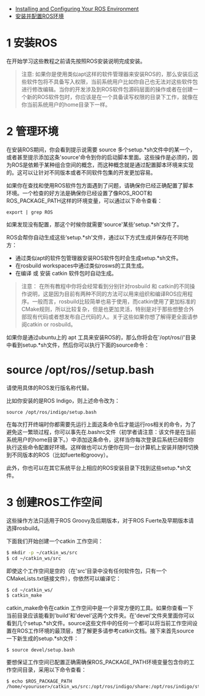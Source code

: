 * [Installing and Configuring Your ROS Environment](http://wiki.ros.org/ROS/Tutorials/InstallingandConfiguringROSEnvironment)
* [安装并配置ROS环境](http://wiki.ros.org/cn/ROS/Tutorials/InstallingandConfiguringROSEnvironment)





# 1 安装ROS
在开始学习这些教程之前请先按照ROS安装说明完成安装。

> 注意: 如果你是使用类似apt这样的软件管理器来安装ROS的，那么安装后这些软件包将不具备写入权限，当前系统用户比如你自己也无法对这些软件包进行修改编辑。当你的开发涉及到ROS软件包源码层面的操作或者在创建一个新的ROS软件包时，你应该是在一个具备读写权限的目录下工作，就像在你当前系统用户的home目录下一样。

# 2 管理环境
在安装ROS期间，你会看到提示说需要 source 多个setup.*sh文件中的某一个，或者甚至提示添加这条'source'命令到你的启动脚本里面。这些操作是必须的，因为ROS是依赖于某种组合空间的概念，而这种概念就是通过配置脚本环境来实现的。这可以让针对不同版本或者不同软件包集的开发更加容易。

如果你在查找和使用ROS软件包方面遇到了问题，请确保你已经正确配置了脚本环境。一个检查的好方法是确保你已经设置了像ROS_ROOT和ROS_PACKAGE_PATH这样的环境变量，可以通过以下命令查看：

```
export | grep ROS
```
如果发现没有配置，那这个时候你就需要'source'某些'setup.*sh’文件了。

ROS会帮你自动生成这些‘setup.*sh’文件，通过以下方式生成并保存在不同地方：
* 通过类似apt的软件包管理器安装ROS软件包时会生成setup.*sh文件。
* 在rosbuild workspaces中通过类似rosws的工具生成。
* 在编译 或 安装 catkin 软件包时自动生成。


> 注意： 在所有教程中你将会经常看到分别针对rosbuild 和 catkin的不同操作说明，这是因为目前有两种不同的方法可以用来组织和编译ROS应用程序。一般而言，rosbuild比较简单也易于使用，而catkin使用了更加标准的CMake规则，所以比较复杂，但是也更加灵活，特别是对于那些想整合外部现有代码或者想发布自己代码的人。关于这些如果你想了解得更全面请参阅catkin or rosbuild。

如果你是通过ubuntu上的 apt 工具来安装ROS的，那么你将会在'/opt/ros/<distro>/'目录中看到setup.*sh文件，然后你可以执行下面的source命令：


# source /opt/ros/<distro>/setup.bash
请使用具体的ROS发行版名称代替<distro>。

比如你安装的是ROS Indigo，则上述命令改为：

```source /opt/ros/indigo/setup.bash```

在每次打开终端时你都需要先运行上面这条命令后才能运行ros相关的命令，为了避免这一繁琐过程，你可以事先在.bashrc文件（初学者请注意：该文件是在当前系统用户的home目录下。）中添加这条命令，这样当你每次登录后系统已经帮你执行这些命令配置好环境。这样做也可以方便你在同一台计算机上安装并随时切换到不同版本的ROS（比如fuerte和groovy）。

此外，你也可以在其它系统平台上相应的ROS安装目录下找到这些setup.*sh文件。

# 3 创建ROS工作空间


这些操作方法只适用于ROS Groovy及后期版本，对于ROS Fuerte及早期版本请选择rosbuild。

下面我们开始创建一个catkin 工作空间：
```bash
$ mkdir -p ~/catkin_ws/src
$ cd ~/catkin_ws/src
```
即使这个工作空间是空的（在'src'目录中没有任何软件包，只有一个CMakeLists.txt链接文件），你依然可以编译它：

```bash
$ cd ~/catkin_ws/
$ catkin_make
```
catkin_make命令在catkin 工作空间中是一个非常方便的工具。如果你查看一下当前目录应该能看到'build'和'devel'这两个文件夹。在'devel'文件夹里面你可以看到几个setup.*sh文件。source这些文件中的任何一个都可以将当前工作空间设置在ROS工作环境的最顶层，想了解更多请参考catkin文档。接下来首先source一下新生成的setup.*sh文件：

```
$ source devel/setup.bash
```
要想保证工作空间已配置正确需确保ROS_PACKAGE_PATH环境变量包含你的工作空间目录，采用以下命令查看：

```
$ echo $ROS_PACKAGE_PATH
/home/<youruser>/catkin_ws/src:/opt/ros/indigo/share:/opt/ros/indigo/stacks
```



